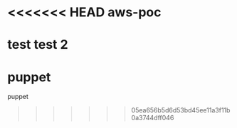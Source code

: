 <<<<<<< HEAD
aws-poc
=======
test
test 2
=======
puppet
======

puppet
>>>>>>> 05ea656b5d6d53bd45ee11a3f11b0a3744dff046
